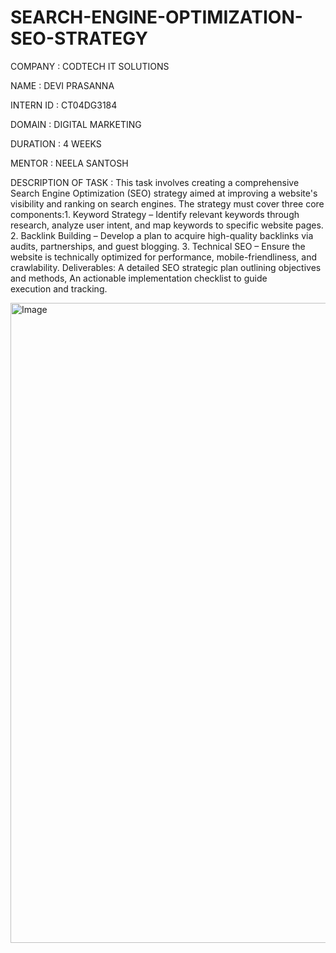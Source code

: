 # SEARCH-ENGINE-OPTIMIZATION-SEO-STRATEGY

COMPANY : CODTECH IT SOLUTIONS

NAME : DEVI PRASANNA

INTERN ID : CT04DG3184

DOMAIN : DIGITAL MARKETING

DURATION : 4 WEEKS

MENTOR : NEELA SANTOSH

DESCRIPTION OF TASK : This task involves creating a comprehensive Search Engine Optimization (SEO) strategy aimed at improving a website's visibility and ranking on search engines. The strategy must cover three core components:1. Keyword Strategy – Identify relevant keywords through research, analyze user intent, and map keywords to specific website pages.
2. Backlink Building – Develop a plan to acquire high-quality backlinks via audits, partnerships, and guest blogging.
3. Technical SEO – Ensure the website is technically optimized for performance, mobile-friendliness, and crawlability.
Deliverables: A detailed SEO strategic plan outlining objectives and methods, An actionable implementation checklist to guide execution and tracking.

<img width="1024" height="1024" alt="Image" src="https://github.com/user-attachments/assets/f97a308f-4c8d-482e-a05b-2f1ed83adca9" />
